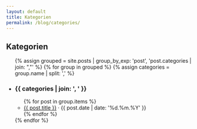 ```yaml
---
layout: default
title: Kategorien
permalink: /blog/categories/
---
```

<section class="blog-categories">
  <h2>Kategorien</h2>
  <ul class="blog-categories__list">
    {% assign grouped = site.posts | group_by_exp: 'post', 'post.categories | join: ","' %}
    {% for group in grouped %}
      {% assign categories = group.name | split: ',' %}
      <li class="blog-categories__item" id="{{ categories | join: '-' }}">
        <h3 class="blog-categories__title">{{ categories | join: ', ' }}</h3>
        <ul class="blog-categories__posts">
          {% for post in group.items %}
            <li><a href="{{ post.url | relative_url }}">{{ post.title }}</a> · {{ post.date | date: '%d.%m.%Y' }}</li>
          {% endfor %}
        </ul>
      </li>
    {% endfor %}
  </ul>
</section>

